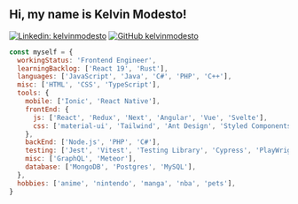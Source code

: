 <h2> Hi, my name is Kelvin Modesto! </h2>

[![Linkedin: kelvinmodesto](https://img.shields.io/badge/-kelvinmodesto-blue?style=flat-square&logo=Linkedin&logoColor=white&link=https://www.linkedin.com/in/kelvinmodesto/)](https://www.linkedin.com/in/kelvinmodesto/)
[![GitHub kelvinmodesto](https://img.shields.io/github/followers/kelvinmodesto?label=follow&style=social)](https://github.com/kelvinmodesto)

```javascript
const myself = {
  workingStatus: 'Frontend Engineer',
  learningBacklog: ['React 19', 'Rust'],
  languages: ['JavaScript', 'Java', 'C#', 'PHP', 'C++'],
  misc: ['HTML', 'CSS', 'TypeScript'],
  tools: {
    mobile: ['Ionic', 'React Native'],
    frontEnd: {
      js: ['React', 'Redux', 'Next', 'Angular', 'Vue', 'Svelte'],
      css: ['material-ui', 'Tailwind', 'Ant Design', 'Styled Components', 'bulma', 'bootstrap', 'emotion', 'Scss']
    },
    backEnd: ['Node.js', 'PHP', 'C#'],
    testing: ['Jest', 'Vitest', 'Testing Library', 'Cypress', 'PlayWright', 'mocha', 'chai'],
    misc: ['GraphQL', 'Meteor'],
    database: ['MongoDB', 'Postgres', 'MySQL'],
  },
  hobbies: ['anime', 'nintendo', 'manga', 'nba', 'pets'],
}
```
